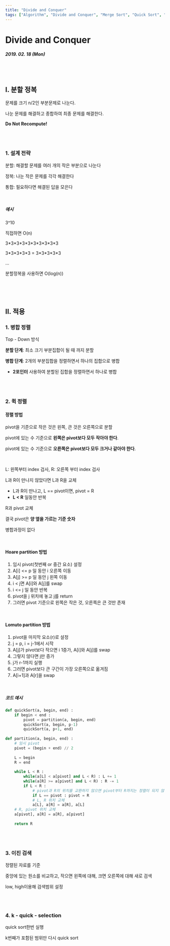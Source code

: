 ```yaml
---
title: "Divide and Conquer"
tags: ["Algorithm", "Divide and Conquer", "Merge Sort", "Quick Sort", "Binary Search"]
---
```




# Divide and Conquer

##### 2019. 02. 18 (Mon)

<br>

<br>

## I. 분할 정복

문제를 크기 n/2인 부분문제로 나눈다.

나눈 문제를 해결하고 종합하여 최종 문제를 해결한다.

**Do Not Recompute!**

<br>

<Br>

### 1. 설계 전략

분할: 해결할 문제를 여러 개의 작은 부분으로 나눈다

정복: 나눈 작은 문제를 각각 해결한다

통합: 필요하다면 해결된 답을 모은다

<br>

##### 예시

3^10

직접하면 O(n)

3\*3\*3\*3\*3\*3\*3\*3\*3\*3

3\*3\*3\*3\*3 = 3\*3\*3\*3\*3

...

분할정복을 사용하면 O(log(n))

<br>

<br>

<br>

## II. 적용

### 1. 병합 정렬

Top - Down 방식

**분할 단계**: 최소 크기 부분집합이 될 때 까지 분할

**병합 단계**: 2개의 부분집합을 정렬하면서 하나의 집합으로 병합

- **2포인터** 사용하여 분할된 집합을 정렬하면서 하나로 병합

<br>

<br>

### 2. 퀵 정렬

#### 정렬 방법

pivot을 기준으로 작은 것은 왼쪽, 큰 것은 오른쪽으로 분할

pivot에 있는 수 기준으로 **왼쪽은 pivot보다 모두 작아야 한다**.

pivot에 있는 수 기준으로 **오른쪽은 pivot보다 모두 크거나 같아야 한다**.

<br>

L: 왼쪽부터 index 검사, R: 오른쪽 부터 index 검사

L과 R이 만나지 않았다면 L과 R을 교체

- L과 R이 만나고, L == pivot이면, pivot = R
- **L < R** 일동안 반복

R과 pivot 교체

결국 pivot은 **양 옆을 가르는 기준 숫자**

병합과정이 없다

<br>

#### Hoare partition 방법

1. 임시 pivot(첫번째 or 중간 요소) 설정
2. A[i] <= p 일 동안 i 오른쪽 이동
3. A[j] >= p 일 동안 j 왼쪽 이동
4. i < j면 A[i]와 A[j]를 swap
5. i <= j 일 동안 반복
6. pivot을 j 위치에 놓고 j를 return
7. 그러면 pivot 기준으로 왼쪽은 작은 것, 오른쪽은 큰 것만 존재

<br>

#### Lomuto partition 방법

1. pivot을 마지막 요소(r)로 설정
2. j = p, i = j-1에서 시작
3. A[j]가 pivot보다 작으면 i 1증가, A[i]와 A[j]를 swap
4. 그렇지 않다면 j만 증가
5. j가 r-1까지 실행
6. 그러면 pivot보다 큰 구간이 가장 오른쪽으로 옮겨짐
7. A[i+1]과 A[r]을 swap

<br>

##### 코드 예시

```python
def quickSort(a, begin, end) :
    if begin < end :
        pivot = partition(a, begin, end)
        quickSort(a, begin, p-1)
        quickSort(a, p+1, end)
        
def partition(a, begin, end) :
    # 임시 pivot
    pivot = (begin + end) // 2
    
    L = begin
    R = end
    
    while L < R :
        while(a[L] < a[pivot] and L < R) : L += 1
        while(a[R] >= a[pivot] and L < R) : R -= 1
        if L < R :
            # pivot과 R의 위치를 교환하지 않으면 pivot부터 R까지는 정렬이 되지 않는다.
            if L == pivot : pivot = R
            # L, R 위치 교체
        	a[L], a[R] = a[R], a[L]
    # R, pivot 위치 교체
    a[pivot], a[R] = a[R], a[pivot]
    
    return R
```

<br>

<br>

### 3. 이진 검색

정렬된 자료를 기준

중앙에 있는 원소를 비교하고, 작으면 왼쪽에 대해, 크면 오른쪽에 대해 새로 검색

low, high이용해 검색범위 설정

<br>

<br>

### 4. k - quick - selection

quick sort한번 실행

k번째가 포함된 범위만 다시 quick sort

<br>
